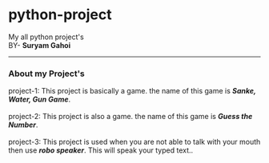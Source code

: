 # python-project
My all python project's
<br>
BY- <b> Suryam Gahoi </b>
<hr>

<h3>About my Project's</h3>

project-1: This project is basically a game. the name of this game is <b><i>Sanke, Water, Gun Game</i></b>. 
<br>
<br>
project-2: This project is also a game. the name of this game is <b><i>Guess the Number</i></b>. 
<br>
<br>
project-3: This project is used when you are not able to talk with your mouth then use <b><i>robo speaker</i></b>. This will speak your typed text.</i>. 
